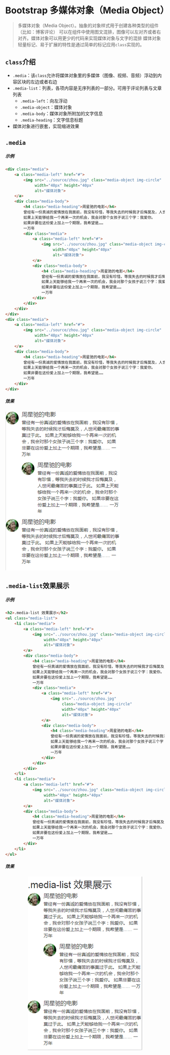 # Bootstrap 多媒体对象（Media Object）

> 多媒体对象（Media Object）。抽象的对象样式用于创建各种类型的组件（比如：博客评论）
> 可以在组件中使用图文混排，图像可以左对齐或者右对齐。媒体对象可以用更少的代码来实现媒体对象与文字的混排
> 媒体对象轻量标记、易于扩展的特性是通过简单的标记应用`class`实现的。

## `class`介绍

* `.media`：该`class`允许将媒体对象里的多媒体（图像、视频、音频）浮动到内容区块的左边或者右边
* `.media-list`：列表，各项内容是无序列表的一部分。可用于评论列表与文章列表
	* `.media-left`：向左浮动
	* `.media-object`：媒体对象
	* `.media-body`：媒体对象所附加的文字信息
	* `.media-heading`：文字信息标题
* 媒体对象进行嵌套，实现缩进效果

## `.media`

##### 示例
```html
<div class="media">
    <a class="media-left" href="#">
        <img src="../source/zhou.jpg" class="media-object img-circle"
             width="40px" height="40px"
             alt="媒体对象">
    </a>
    <div class="media-body">
        <h4 class="media-heading">周星驰的电影</h4>
        曾经有一份真诚的爱情放在我面前，我没有珍惜，等我失去的时候我才后悔莫及，人世间最痛苦的事莫过于此。
        如果上天能够给我一个再来一次的机会，我会对那个女孩子说三个字：我爱你。
        如果非要在这份爱上加上一个期限，我希望是……
        一万年
        <div class="media">
            <a class="media-left" href="#">
                <img src="../source/zhou.jpg" class="media-object img-circle"
                     width="40px" height="40px"
                     alt="媒体对象">
            </a>
            <div class="media-body">
                <h4 class="media-heading">周星驰的电影</h4>
                曾经有一份真诚的爱情放在我面前，我没有珍惜，等我失去的时候我才后悔莫及，人世间最痛苦的事莫过于此。
                如果上天能够给我一个再来一次的机会，我会对那个女孩子说三个字：我爱你。
                如果非要在这份爱上加上一个期限，我希望是……
                一万年
            </div>
        </div>
    </div>
</div>
<div class="media">
    <a class="media-left" href="#">
        <img src="../source/zhou.jpg" class="media-object img-circle"
             width="40px" height="40px"
             alt="媒体对象">
    </a>
    <div class="media-body">
        <h4 class="media-heading">周星驰的电影</h4>
        曾经有一份真诚的爱情放在我面前，我没有珍惜，等我失去的时候我才后悔莫及，人世间最痛苦的事莫过于此。
        如果上天能够给我一个再来一次的机会，我会对那个女孩子说三个字：我爱你。
        如果非要在这份爱上加上一个期限，我希望是……
        一万年
    </div>
</div>
```
##### 效果
<img src="example_image/media-object.png" alt=".media效果展示">

## `.media-list`效果展示

##### 示例
```html
<h2>.media-list 效果展示</h2>
<ul class="media-list">
    <li class="media">
        <a class="media-left" href="#">
            <img src="../source/zhou.jpg" class="media-object img-circle"
                 width="40px" height="40px"
                 alt="媒体对象">
        </a>
        <div class="media-body">
            <h4 class="media-heading">周星驰的电影</h4>
            曾经有一份真诚的爱情放在我面前，我没有珍惜，等我失去的时候我才后悔莫及，人世间最痛苦的事莫过于此。
            如果上天能够给我一个再来一次的机会，我会对那个女孩子说三个字：我爱你。
            如果非要在这份爱上加上一个期限，我希望是……
            一万年
            <div class="media">
                <a class="media-left" href="#">
                    <img src="../source/zhou.jpg"
                         class="media-object img-circle"
                         width="40px" height="40px"
                         alt="媒体对象">
                </a>
                <div class="media-body">
                    <h4 class="media-heading">周星驰的电影</h4>
                    曾经有一份真诚的爱情放在我面前，我没有珍惜，等我失去的时候我才后悔莫及，人世间最痛苦的事莫过于此。
                    如果上天能够给我一个再来一次的机会，我会对那个女孩子说三个字：我爱你。
                    如果非要在这份爱上加上一个期限，我希望是……
                    一万年
                </div>
            </div>
        </div>
    </li>
    <li class="media">
        <a class="media-left" href="#">
            <img src="../source/zhou.jpg" class="media-object img-circle"
                 width="40px" height="40px"
                 alt="媒体对象">
        </a>
        <div class="media-body">
            <h4 class="media-heading">周星驰的电影</h4>
            曾经有一份真诚的爱情放在我面前，我没有珍惜，等我失去的时候我才后悔莫及，人世间最痛苦的事莫过于此。
            如果上天能够给我一个再来一次的机会，我会对那个女孩子说三个字：我爱你。
            如果非要在这份爱上加上一个期限，我希望是……
            一万年
        </div>
    </li>
</ul>
```
##### 效果
<center><img src="example_image/media-list-object.png" alt=".media-list效果展示"></center>